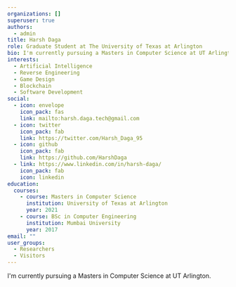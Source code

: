 ```yaml
---
organizations: []
superuser: true
authors:
  - admin
title: Harsh Daga
role: Graduate Student at The University of Texas at Arlington
bio: I'm currently pursuing a Masters in Computer Science at UT Arlington.
interests:
  - Artificial Intelligence
  - Reverse Engineering
  - Game Design
  - Blockchain
  - Software Development
social:
  - icon: envelope
    icon_pack: fas
    link: mailto:harsh.daga.tech@gmail.com
  - icon: twitter
    icon_pack: fab
    link: https://twitter.com/Harsh_Daga_95
  - icon: github
    icon_pack: fab
    link: https://github.com/HarshDaga
  - link: https://www.linkedin.com/in/harsh-daga/
    icon_pack: fab
    icon: linkedin
education:
  courses:
    - course: Masters in Computer Science
      institution: University of Texas at Arlington
      year: 2021
    - course: BSc in Computer Engineering
      institution: Mumbai University
      year: 2017
email: ""
user_groups:
  - Researchers
  - Visitors
---
```

I'm currently pursuing a Masters in Computer Science at UT Arlington.